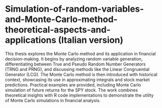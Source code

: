 # Simulation-of-random-variables-and-Monte-Carlo-method-theoretical-aspects-and-applications (Italian version)

This thesis explores the Monte Carlo method and its application in financial decision-making. It begins by analyzing random variable generation, differentiating between True and Pseudo Random Number Generators (TRNG and PRNG), and discussing methods like the Linear Congruential Generator (LCG). The Monte Carlo method is then introduced with historical context, showcasing its use in approximating integrals and stock market predictions. Practical examples are provided, including Monte Carlo simulation of future returns for the SPY stock. The work combines theoretical insights with R code implementations to demonstrate the utility of Monte Carlo simulations in financial analysis.
